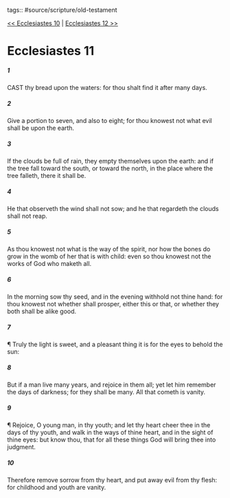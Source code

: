 tags:: #source/scripture/old-testament

[<< Ecclesiastes 10](/Old_Testament/21_Ecclesiastes/Ecclesiastes_10.md) | [Ecclesiastes 12 >>](/Old_Testament/21_Ecclesiastes/Ecclesiastes_12.md)

# Ecclesiastes 11

##### 1

CAST thy bread upon the waters: for thou shalt find it after many days.

##### 2

Give a portion to seven, and also to eight; for thou knowest not what evil shall be upon the earth.

##### 3

If the clouds be full of rain, they empty themselves upon the earth: and if the tree fall toward the south, or toward the north, in the place where the tree falleth, there it shall be.

##### 4

He that observeth the wind shall not sow; and he that regardeth the clouds shall not reap.

##### 5

As thou knowest not what is the way of the spirit, nor how the bones do grow in the womb of her that is with child: even so thou knowest not the works of God who maketh all.

##### 6

In the morning sow thy seed, and in the evening withhold not thine hand: for thou knowest not whether shall prosper, either this or that, or whether they both shall be alike good.

##### 7

¶ Truly the light is sweet, and a pleasant thing it is for the eyes to behold the sun:

##### 8

But if a man live many years, and rejoice in them all; yet let him remember the days of darkness; for they shall be many. All that cometh is vanity.

##### 9

¶ Rejoice, O young man, in thy youth; and let thy heart cheer thee in the days of thy youth, and walk in the ways of thine heart, and in the sight of thine eyes: but know thou, that for all these things God will bring thee into judgment.

##### 10

Therefore remove sorrow from thy heart, and put away evil from thy flesh: for childhood and youth are vanity.
